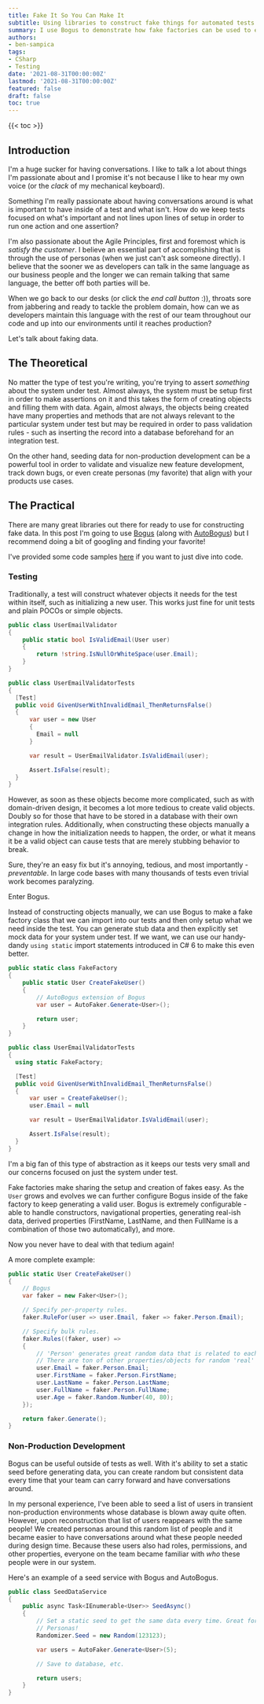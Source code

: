 ```yaml
---
title: Fake It So You Can Make It
subtitle: Using libraries to construct fake things for automated tests and local development.
summary: I use Bogus to demonstrate how fake factories can be used to easily create useful, random data, whether it be primitive types or complex objects, for use in testing and non-production data seeding.
authors:
- ben-sampica
tags:
- CSharp
- Testing
date: '2021-08-31T00:00:00Z'
lastmod: '2021-08-31T00:00:00Z'
featured: false
draft: false
toc: true
---
```


{{< toc >}}

## Introduction

I'm a huge sucker for having conversations. I like to talk a lot about things I'm passionate about and I promise it's not because I like to hear my own voice (or the _clack_ of my mechanical keyboard). 

Something I'm really passionate about having conversations around is what is important to have inside of a test and what isn't. How do we keep tests focused on what's important and not lines upon lines of setup in order to run one action and one assertion? 

I'm also passionate about the Agile Principles, first and foremost which is _satisfy the customer_. I believe an essential part of accomplishing that is through the use of personas (when we just can't ask someone directly). I believe that the sooner we as developers can talk in the same language as our business people and the longer we can remain talking that same language, the better off both parties will be. 

When we go back to our desks (or click the _end call button_ :)), throats sore from jabbering and ready to tackle the problem domain, how can we as developers maintain this language with the rest of our team throughout our code and up into our environments until it reaches production?

Let's talk about faking data.

## The Theoretical

No matter the type of test you're writing, you're trying to assert _something_ about the system under test. Almost always, the system must be setup first in order to make assertions on it and this takes the form of creating objects and filling them with data. Again, almost always, the objects being created have many properties and methods that are not always relevant to the particular system under test but may be required in order to pass validation rules - such as inserting the record into a database beforehand for an integration test.

On the other hand, seeding data for non-production development can be a powerful tool in order to validate and visualize new feature development, track down bugs, or even create personas (my favorite) that align with your products use cases.

## The Practical

There are many great libraries out there for ready to use for constructing fake data. In this post I'm going to use [Bogus](https://github.com/bchavez/Bogus) (along with [AutoBogus](https://github.com/nickdodd79/AutoBogus)) but I recommend doing a bit of googling and finding your favorite!

I've provided some code samples [here](https://github.com/benjaminsampica/techtalks/tree/main/FakeData/FakeData) if you want to just dive into code.

### Testing

Traditionally, a test will construct whatever objects it needs for the test within itself, such as initializing a new user. This works just fine for unit tests and plain POCOs or simple objects.

```csharp
public class UserEmailValidator
{
    public static bool IsValidEmail(User user)
    {
        return !string.IsNullOrWhiteSpace(user.Email);
    }
}

public class UserEmailValidatorTests
{
  [Test]
  public void GivenUserWithInvalidEmail_ThenReturnsFalse()
  {
      var user = new User
      {
        Email = null
      }

      var result = UserEmailValidator.IsValidEmail(user);

      Assert.IsFalse(result);
  }
}

```

However, as soon as these objects become more complicated, such as with domain-driven design, it becomes a lot more tedious to create valid objects. Doubly so for those that have to be stored in a database with their own integration rules. Additionally, when constructing these objects manually a change in how the initialization needs to happen, the order, or what it means it be a valid object can cause tests that are merely stubbing behavior to break. 

Sure, they're an easy fix but it's annoying, tedious, and most importantly - _preventable_. In large code bases with many thousands of tests even trivial work becomes paralyzing.

Enter Bogus.

Instead of constructing objects manually, we can use Bogus to make a fake factory class that we can import into our tests and then only setup what we need inside the test. You can generate stub data and then explicitly set mock data for your system under test. If we want, we can use our handy-dandy `using static` import statements introduced in C# 6 to make this even better. 

```csharp
public static class FakeFactory
{
    public static User CreateFakeUser()
    {
        // AutoBogus extension of Bogus
        var user = AutoFaker.Generate<User>();

        return user;
    }
}

public class UserEmailValidatorTests
{
  using static FakeFactory;

  [Test]
  public void GivenUserWithInvalidEmail_ThenReturnsFalse()
  {
      var user = CreateFakeUser();
      user.Email = null

      var result = UserEmailValidator.IsValidEmail(user);

      Assert.IsFalse(result);
  }
}
```

I'm a big fan of this type of abstraction as it keeps our tests very small and our concerns focused on just the system under test. 

Fake factories make sharing the setup and creation of fakes easy. As the `User` grows and evolves we can further configure Bogus inside of the fake factory to keep generating a valid user. Bogus is extremely configurable - able to handle constructors, navigational properties, generating real-ish data, derived properties (FirstName, LastName, and then FullName is a combination of those two automatically), and more. 

Now you never have to deal with that tedium again!

A more complete example:

```csharp
public static User CreateFakeUser()
{
    // Bogus
    var faker = new Faker<User>();

    // Specify per-property rules.
    faker.RuleFor(user => user.Email, faker => faker.Person.Email);

    // Specify bulk rules.
    faker.Rules((faker, user) =>
    {
        // 'Person' generates great random data that is related to each other.
        // There are ton of other properties/objects for random 'real' stuff.
        user.Email = faker.Person.Email;
        user.FirstName = faker.Person.FirstName;
        user.LastName = faker.Person.LastName;
        user.FullName = faker.Person.FullName;
        user.Age = faker.Random.Number(40, 80);
    });

    return faker.Generate();
}

```

### Non-Production Development

Bogus can be useful outside of tests as well. With it's ability to set a static seed before generating data, you can create random but consistent data every time that your team can carry forward and have conversations around.

In my personal experience, I've been able to seed a list of users in transient non-production environments whose database is blown away quite often. However, upon reconstruction that list of users reappears with the same people! We created personas around this random list of people and it became easier to have conversations around what these people needed during design time. Because these users also had roles, permissions, and other properties, everyone on the team became familiar with _who_ these people were in our system.

Here's an example of a seed service with Bogus and AutoBogus.

```csharp
public class SeedDataService
{
    public async Task<IEnumerable<User>> SeedAsync()
    {
        // Set a static seed to get the same data every time. Great for seeding random data for development environments.
        // Personas!
        Randomizer.Seed = new Random(123123);

        var users = AutoFaker.Generate<User>(5);

        // Save to database, etc.

        return users;
    }
}
```
